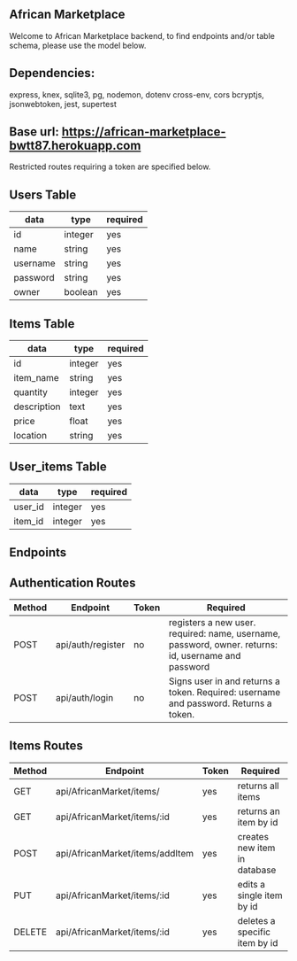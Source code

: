 ## African Marketplace 

Welcome to African Marketplace backend, to find endpoints and/or table schema, please use the model below.

## Dependencies:
express, knex, sqlite3, pg, nodemon, dotenv cross-env, cors
bcryptjs, jsonwebtoken, jest, supertest

## Base url: https://african-marketplace-bwtt87.herokuapp.com

Restricted routes requiring a token are specified below.


## Users Table

| data     | type    | required | 
|----------|---------|----------|
| id       | integer | yes      | 
| name     | string  | yes      | 
| username | string  | yes      |  
| password | string  | yes      |
| owner    | boolean | yes      |


## Items Table

| data        | type       | required    | 
|-------------|------------|-------------|
| id          | integer    | yes         | 
| item_name   | string     | yes         | 
| quantity    | integer    | yes         | 
| description | text       | yes         | 
| price       | float      | yes         | 
| location    | string     | yes         | 


## User_items Table 

| data        | type       | required    | 
|-------------|------------|-------------|
| user_id     | integer    | yes         | 
| item_id     | integer    | yes         | 



## Endpoints

## Authentication Routes


| Method | Endpoint          | Token | Required                                                                                            |   
|--------|-------------------|-------|-----------------------------------------------------------------------------------------------------|
| POST   | api/auth/register | no    | registers a new user. required: name, username, password, owner. returns: id, username and password |   
| POST   | api/auth/login    | no    | Signs user in and returns a token. Required: username and password. Returns a token.                |   
 

## Items Routes

| Method | Endpoint                           | Token | Required                        |   
|--------|------------------------------------|-------|---------------------------------|
| GET    | api/AfricanMarket/items/           | yes   | returns all items               |   
| GET    | api/AfricanMarket/items/:id        | yes   | returns an item by id           |      
| POST   | api/AfricanMarket/items/addItem    | yes   | creates new item in database    |   
| PUT    | api/AfricanMarket/items/:id        | yes   | edits a single item by id       |   
| DELETE | api/AfricanMarket/items/:id        | yes   | deletes a specific item by id   |   

